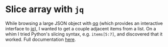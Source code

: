 # Slice array with `jq`

While browsing a large JSON object with [qq](https://github.com/JFryy/qq) (which provides an interactive interface to [jq](https://jqlang.github.io/jq/)), I wanted to get a couple adjacent items from a list.
On a whim I tried Python's slicing syntax, e.g. `items[5:7]`, and discovered that it worked.
Full documentation [here](https://jqlang.github.io/jq/manual/#array-string-slice).
